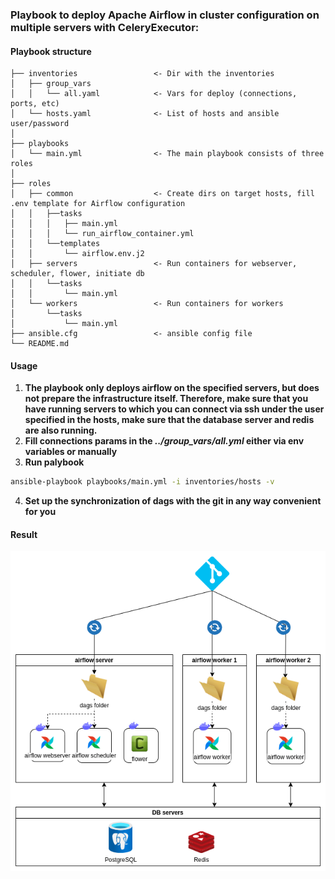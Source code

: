 ### Playbook to deploy Apache Airflow in cluster configuration on multiple servers with CeleryExecutor:

#### Playbook structure

```
├── inventories                 <- Dir with the inventories
│   ├── group_vars
│   │   └── all.yaml            <- Vars for deploy (connections, ports, etc)
│   └── hosts.yaml              <- List of hosts and ansible user/password
│
├── playbooks
│   └── main.yml                <- The main playbook consists of three roles
│
├── roles
│   ├── common                  <- Create dirs on target hosts, fill .env template for Airflow configuration
│   │   ├──tasks
│   │   │   ├── main.yml
│   │   │   └── run_airflow_container.yml
│   │   └──templates
│   │       └── airflow.env.j2
│   ├── servers                 <- Run containers for webserver, scheduler, flower, initiate db 
│   │   └──tasks
│   │       └── main.yml
│   └── workers                 <- Run containers for workers
│       └──tasks
│           └── main.yml
├── ansible.cfg                 <- ansible config file
└── README.md
```

#### Usage

1. **The playbook only deploys airflow on the specified servers, but does not prepare the infrastructure itself. Therefore, make sure that you have running servers to which you can connect via ssh under the user specified in the hosts, make sure that the database server and redis are also running.**
2. **Fill connections params in the *../group_vars/all.yml* either via env variables or manually**
3. **Run palybook**
```sh
ansible-playbook playbooks/main.yml -i inventories/hosts -v
```
4. **Set up the synchronization of dags with the git in any way convenient for you**

#### Result
![](./Airflow.drawio.png)

